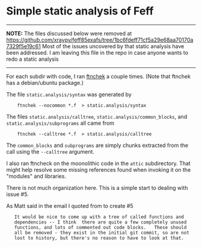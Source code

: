 # Simple static analysis of Feff

---

**NOTE:** The files discussed below were removed at
https://github.com/xraypy/feff85exafs/tree/1bc6fdeff71cf5a29e68aa70170a7329f5e19c61 
Most of the issues uncovered by that static analysis have been
addressed.  I am leaving this file in the repo in case anyone wants to
redo a static analysis

---

For each subdir with code, I ran
[ftnchek](http://www.dsm.fordham.edu/~ftnchek/) a couple times.  (Note
that ftnchek has a debian/ubuntu package.)

The file `static.analysis/syntax` was generated by 

        ftnchek --nocommon *.f  > static.analysis/syntax

The files `static.analysis/calltree`, `static.analysis/common_blocks`,
and `static.analysis/subprograms` all came from 

        ftnchek --calltree *.f  > static.analysis/calltree

The `common_blocks` and `subprograms` are simply chunks extracted from
the call using the `--calltree` argument.

I also ran ftncheck on the moonolithic code in the `attic`
subdirectory.  That might help resolve some missing references found
when invoking it on the "modules" and libraries.

There is not much organization here.  This is a simple start to
dealing with issue #5.

As Matt said in the email I quoted from to create #5

       It would be nice to come up with a tree of called functions and 
	   dependencies -- I think  there are quite a few completely unused 
	   functions, and lots of commented out code blocks.   These should
	   all be removed - they exist in the initial git commit, so are not
	   lost to history, but there's no reason to have to look at that.
	   

